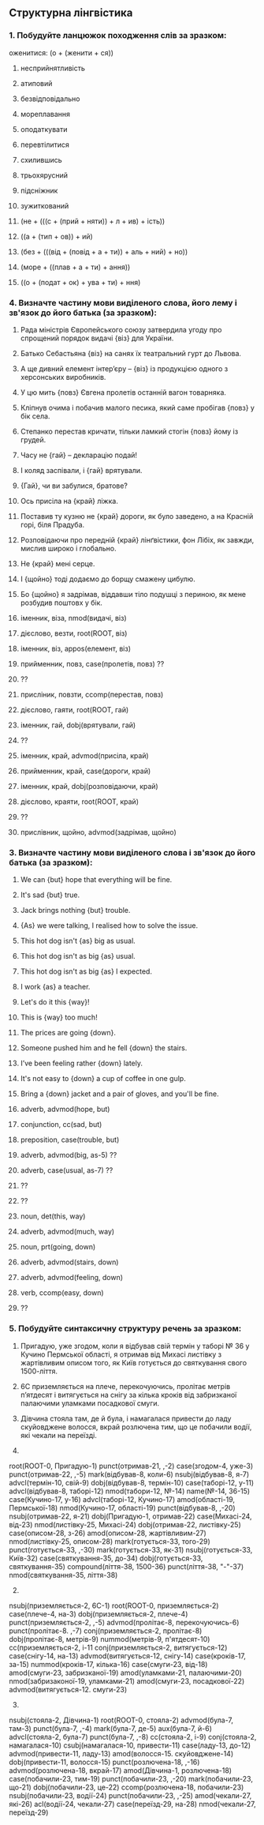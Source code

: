## Структурна лінгвістика

### 1. Побудуйте ланцюжок походження слів за зразком:

оженитися: (о + (женити + ся))

1. несприйнятливість
2. атиповий
3. безвідповідально
4. мореплавання
5. оподаткувати
6. перевтілитися
7. схилившись
8. трьохярусний
9. підсніжник
10. зужиткований

1. (не + (((с + (прий + няти)) + л + ив) + ість))
2. ((а + (тип + ов)) + ий)
3. (без + (((від + (повід + а + ти)) + аль + ний) + но))
4. (море + ((плав + а + ти) + ання))
5. ((о + (подат + ок) + ува + ти) + ння)

### 4. Визначте частину мови виділеного слова, його лему і зв'язок до його батька (за зразком):

1. Рада міністрів Європейського союзу затвердила угоду про спрощений порядок видачі {віз} для України.
2. Батько Себастьяна {віз} на санях їх театральний гурт до Львова.
3. А ще дивний елемент інтер’єру – {віз} із продукцією одного з херсонських виробників.
4. У цю мить {повз} Євгена пролетів останній вагон товарняка.
5. Кліпнув очима і побачив малого песика, який саме пробігав {повз} у бік села.
6. Степанко перестав кричати, тільки ламкий стогін {повз} йому із грудей.
7. Часу не {гай} – декларацію подай!
8. І коляд заспівали, і {гай} врятували.
9. {Гай}, чи ви забулися, братове?
10. Ось присіла на {край} ліжка.
11. Поставив ту кузню не {край} дороги, як було заведено, а на Красній горі, біля Прадуба.
12. Розповідаючи про передній {край} лінґвістики, фон Лібіх, як завжди, мислив широко і глобально.
13. Не {край} мені серце.
14. І {щойно} тоді додаємо до борщу смажену цибулю.
15. Бо {щойно} я задрімав, віддавши тіло подушці з периною, як мене розбудив поштовх у бік.

1. іменник, віза, nmod(видачі, віз)
2. дієслово, везти, root(ROOT, віз)
3. іменник, віз, appos(елемент, віз)
4. прийменник, повз, case(пролетів, повз) ??
5. ??
6. присліник, повзти, ccomp(перестав, повз)
7. дієслово, гаяти, root(ROOT, гай)
8. іменник, гай, dobj(врятували, гай)
9. ??
10. іменник, край, advmod(присіла, край)
11. прийменник, край, case(дороги, край)
12. іменник, край, dobj(розповідаючи, край)
13. дієслово, краяти, root(ROOT, край)
14. ??
15. прислівник, щойно, advmod(задрімав, щойно)

### 3. Визначте частину мови виділеного слова і зв'язок до його батька (за зразком):
1. We can {but} hope that everything will be fine.
2. It's sad {but} true.
3. Jack brings nothing {but} trouble.
4. {As} we were talking, I realised how to solve the issue.
5. This hot dog isn't {as} big as usual.
6. This hot dog isn't as big {as} usual.
7. This hot dog isn't as big {as} I expected.
8. I work {as} a teacher.
9. Let's do it this {way}!
10. This is {way} too much!
11. The prices are going {down}.
12. Someone pushed him and he fell {down} the stairs.
13. I’ve been feeling rather {down} lately.
14. It's not easy to {down} a cup of coffee in one gulp.
15. Bring a {down} jacket and a pair of gloves, and you'll be fine.

1. adverb, advmod(hope, but)
2. conjunction, cc(sad, but)
3. preposition, case(trouble, but)
5. adverb, advmod(big, as-5) ??
6. adverb, case(usual, as-7) ??
7. ??
8. ??
9. noun, det(this, way)
10. adverb, advmod(much, way)
11. noun, prt(going, down)
12. adverb, advmod(stairs, down)
13. adverb, advmod(feeling, down)
14. verb, ccomp(easy, down)
15. ??

### 5. Побудуйте синтаксичну структуру речень за зразком:


1. Пригадую, уже згодом, коли я відбував свій термін у таборі № 36 у Кучино Пермської області, я отримав від Михасі листівку з жартівливим описом того, як Київ готується до святкування свого 1500-ліття.
2. 6C приземляється на плече, перекочуючись, пролітає метрів п’ятдесят і витягується на снігу за кілька кроків від забризканої палаючими уламками посадкової смуги.
3. Дівчина стояла там, де й була, і намагалася привести до ладу скуйовджене волосся, вкрай розлючена тим, що це побачили водії, які чекали на переїзді.

1.
root(ROOT-0, Пригадую-1)
punct(отримав-21, ,-2)
case(згодом-4, уже-3)
punct(отримав-22, ,-5)
mark(відбував-8, коли-6)
nsubj(відбував-8, я-7)
advcl(термін-10, свій-9)
dobj(відбував-8, термін-10)
case(таборі-12, у-11)
advcl(відбував-8, таборі-12)
nmod(табори-12, №-14)
name(№-14, 36-15)
case(Кучино-17, у-16)
advcl(таборі-12, Кучино-17)
amod(області-19, Пермської-18)
nmod(Кучино-17, області-19)
punct(відбував-8, ,-20)
nsubj(отримав-22, я-21)
dobj(Пригадую-1, отримав-22)
case(Михасі-24, від-23)
nmod(листівку-25, Михасі-24)
dobj(отримав-22, листівку-25)
case(описом-28, з-26)
amod(описом-28, жартівливим-27)
nmod(листівку-25, описом-28)
mark(готується-33, того-29)
punct(готується-33, ,-30)
mark(готується-33, як-31)
nsubj(готується-33, Київ-32)
case(святкування-35, до-34)
dobj(готується-33, святкування-35)
compound(ліття-38, 1500-36)
punct(ліття-38, "-"-37)
nmod(святкування-35, ліття-38)

2.
nsubj(приземляється-2, 6С-1)
root(ROOT-0, приземляється-2)
case(плече-4, на-3)
dobj(приземляється-2, плече-4)
punct(приземляється-2, ,-5)
advmod(пролітає-8, перекочуючись-6)
punct(пролітає-8. ,-7)
conj(приземляється-2, пролітає-8)
dobj(пролітає-8, метрів-9)
nummod(метрів-9, п'ятдесят-10)
cc(приземляється-2, i-11
conj(приземляється-2, витягується-12)
case(снігу-14, на-13)
advmod(витягується-12, снігу-14)
case(кроків-17, за-15)
nummod(кроків-17, кілька-16)
case(смуги-23, від-18)
amod(смуги-23, забризканої-19)
amod(уламками-21, палаючими-20)
nmod(забризаконої-19, уламками-21)
amod(смуги-23, посадкової-22)
advmod(витягується-12. смуги-23)

3.
nsubj(стояла-2, Дівчина-1)
root(ROOT-0, стояла-2)
advmod(була-7, там-3)
punct(була-7, ,-4)
mark(була-7, де-5)
aux(була-7, й-6)
advcl(стояла-2, була-7)
punct(була-7, ,-8)
cc(стояла-2, і-9)
conj(стояла-2, намагалася-10)
csubj(намагалася-10, привести-11)
case(ладу-13, до-12)
advmod(привести-11, ладу-13)
amod(волосся-15. скуйовджене-14)
dobj(привести-11, волосся-15)
punct(розлючена-18, ,-16)
advmod(розлючена-18, вкрай-17)
amod(Дівчина-1, розлючена-18)
case(побачили-23, тим-19)
punct(побачили-23, ,-20)
mark(побачили-23, що-21)
dobj(побачили-23, це-22)
ccomp(розлючена-18, побачили-23)
nsubj(побачили-23, водії-24)
punct(побачили-23, ,-25)
amod(чекали-27, які-26)
acl(водії-24, чекали-27)
case(переїзд-29, на-28)
nmod(чекали-27, переїзд-29)
